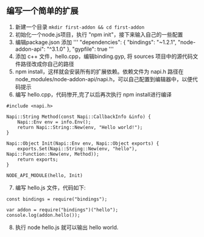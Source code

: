 ## 编写一个简单的扩展
1. 新建一个目录 `mkdir first-addon && cd first-addon`
2. 初始化一个node.js项目，执行 "npm init"，接下来输入自己的一些配置
3. 编辑package.json 添加
    '''
    "dependencies": {
        "bindings": "~1.2.1",
        "node-addon-api": "^3.1.0"
    },
    "gypfile": true
    '''
4. 添加 c++ 文件，hello.cpp，编辑binding.gyp, 将 sources 项目中的源代码文件路径改成你自己的路径
6. npm install，这样就会安装所有的扩展依赖。依赖文件为 napi.h 路径在 node_modules/node-addon-api/napi.h，可以自己配置到编辑器中，以便代码提示
6. 编写 hello.cpp，代码惨开,完了以后再次执行 npm install进行编译
```
#include <napi.h>

Napi::String Method(const Napi::CallbackInfo &info) {
    Napi::Env env = info.Env();
    return Napi::String::New(env, "Hello world!");
}

Napi::Object Init(Napi::Env env, Napi::Object exports) {
    exports.Set(Napi::String::New(env, "hello"), Napi::Function::New(env, Method));
    return exports;
}

NODE_API_MODULE(hello, Init)
```
7. 编写 hello.js 文件，代码如下:
```
const bindings = require("bindings");

var addon = require("bindings")("hello");
console.log(addon.hello());
```
8. 执行 node hello.js 就可以输出 hello world. 